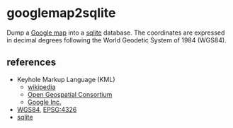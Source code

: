 googlemap2sqlite
================

Dump a [Google map](https://en.wikipedia.org/wiki/Google_maps) into a [sqlite](http://sqlite.org/) database. The coordinates are expressed in decimal degrees following the World Geodetic System of 1984 (WGS84).


references
----------
* Keyhole Markup Language (KML)
  * [wikipedia](https://en.wikipedia.org/wiki/Keyhole_Markup_Language)
  * [Open Geospatial Consortium](http://www.opengeospatial.org/standards/kml/)
  * [Google Inc.](https://developers.google.com/kml/documentation/?csw=1)
* [WGS84](http://earth-info.nga.mil/GandG/publications/tr8350.2/tr8350_2.html), [EPSG:4326](http://spatialreference.org/ref/epsg/4326/)
* [sqlite](http://sqlite.org/)
